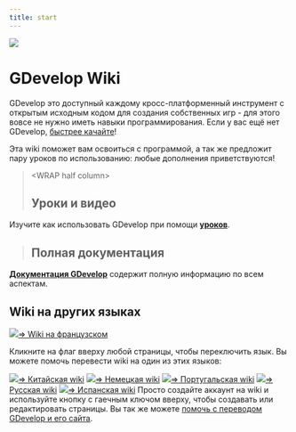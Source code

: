 ```yaml
---
title: start
---
```

![](/logocompleteeffecttranparent400x100.png)

# GDevelop Wiki

GDevelop это доступный каждому кросс-платформенный инструмент с открытым исходным кодом для создания собственных игр - для этого вовсе не нужно иметь навыки программирования. Если у вас ещё нет GDevelop, [быстрее качайте](https://gdevelop.io/download)!

Эта wiki поможет вам освоиться с программой, а так же предложит пару уроков по использованию: любые дополнения приветствуются!

>  \<WRAP half column\>
>
> ## Уроки и видео
>
Изучите как использовать GDevelop при помощи **[уроков](/ru/gdevelop/tutorials)**.

>
>
> ## Полная документация
>
**[Документация GDevelop](/ru/gdevelop/documentation)** содержит полную информацию по всем аспектам.



## Wiki на других языках

![](/fr.png)[⇒ Wiki на французском](/fr/start)

Кликните на флаг вверху любой страницы, чтобы переключить язык.
Вы можете помочь перевести wiki на один из этих языков:

![](/zh.gif)[⇒ Китайская wiki](/zh/start)
![](/de.png)[⇒ Немецкая wiki](/de/start)
![](/pt.png)[⇒ Португальская wiki](/pt/start)
![](/ru.png)[⇒ Русская wiki](/ru/start)
![](/es.png)[⇒ Испанская wiki](/es/start)
Просто создайте аккаунт на wiki и используйте кнопку с гаечным ключом вверху, чтобы создавать или редактировать страницы. Вы так же можете [помочь с переводом GDevelop и его сайта](http://crowdin.com/project/gdevelop).
